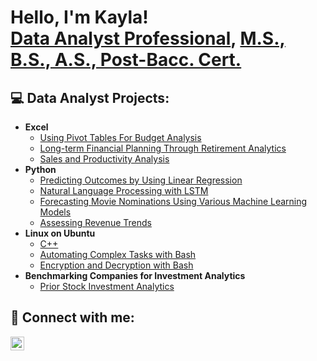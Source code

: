 <h1>Hello, I'm Kayla! <br/><a href="https://github.com/3456kayy">Data Analyst Professional</a>, <a href="https://www.linkedin.com/in/kayla-walker-6b7864243/">M.S., B.S., A.S., Post-Bacc. Cert.</a>

<h2>💻 Data Analyst Projects:</h2>

- <b>Excel</b>
  - [Using Pivot Tables For Budget Analysis](https://github.com/3456kayy/Pivot-Tables/tree/main)
  - [Long-term Financial Planning Through Retirement Analytics](https://github.com/3456kayy/Retirement-Analytics/tree/main)
  - [Sales and Productivity Analysis](https://github.com/3456kayy/Visualization/tree/main)
- <b>Python</b>
  - [Predicting Outcomes by Using Linear Regression](https://github.com/3456kayy/Heart-Disease-Risk-Prediction-Using-Linear-Regression/tree/main)
  - [Natural Language Processing with LSTM](https://github.com/3456kayy/Sentiment-Analysis-Using-LSTM/tree/main)
  - [Forecasting Movie Nominations Using Various Machine Learning Models](https://github.com/3456kayy/Oscar-Nomination-Prediction/tree/main)
  - [Assessing Revenue Trends](https://github.com/3456kayy/Monthly-Revenue-Analysis)
- <b>Linux on Ubuntu</b>
  - [C++](https://github.com/3456kayy/C-plus-plus/tree/main)
  - [Automating Complex Tasks with Bash](https://github.com/3456kayy/Bash-Scripting)
  - [Encryption and Decryption with Bash](https://github.com/3456kayy/Encryption-Decryption-with-Bash/tree/main)
- <b>Benchmarking Companies for Investment Analytics</b>
  - [Prior Stock Investment Analytics](https://github.com/3456kayy/JPM-vs-BOA/tree/main)

<h2> 🤝 Connect with me:</h2>

[<img align="left" alt="Kayla Walker | LinkedIn" width="22px" src="https://cdn.jsdelivr.net/npm/simple-icons@v3/icons/linkedin.svg" />][linkedin]

[linkedin]: https://linkedin.com/in/kayla-walker-6b7864243/


<!--
